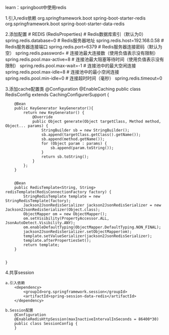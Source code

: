 learn：springboot中使用redis

1.引入redis依赖
    <dependency>
        <groupId>org.springframework.boot</groupId>
        <artifactId>spring-boot-starter-redis</artifactId>
    </dependency>
    <dependency>
        <groupId>org.springframework.boot</groupId>
        <artifactId>spring-boot-starter-data-redis</artifactId>
    </dependency>

2.添加配置
    # REDIS (RedisProperties)
    # Redis数据库索引（默认为0）
    spring.redis.database=0
    # Redis服务器地址
    spring.redis.host=192.168.0.58
    # Redis服务器连接端口
    spring.redis.port=6379
    # Redis服务器连接密码（默认为空）
    spring.redis.password=
    # 连接池最大连接数（使用负值表示没有限制）
    spring.redis.pool.max-active=8
    # 连接池最大阻塞等待时间（使用负值表示没有限制）
    spring.redis.pool.max-wait=-1
    # 连接池中的最大空闲连接
    spring.redis.pool.max-idle=8
    # 连接池中的最小空闲连接
    spring.redis.pool.min-idle=0
    # 连接超时时间（毫秒）
    spring.redis.timeout=0


3.添加cache配置类
    @Configuration
    @EnableCaching
    public class RedisConfig extends CachingConfigurerSupport {

        @Bean
        public KeyGenerator keyGenerator(){
            return new KeyGenerator() {
                @Override
                public Object generate(Object targetClass, Method method, Object... params) {
                    StringBuilder sb = new StringBuilder();
                    sb.append(targetClass.getClass().getName());
                    sb.append(method.getName());
                    for (Object param : params) {
                        sb.append(param.toString());
                    }
                    return sb.toString();
                }
            };
        }


        @Bean
        public RedisTemplate<String, String> redisTemplate(RedisConnectionFactory factory) {
            StringRedisTemplate template = new StringRedisTemplate(factory);
            Jackson2JsonRedisSerializer jackson2JsonRedisSerializer = new Jackson2JsonRedisSerializer(Object.class);
            ObjectMapper om = new ObjectMapper();
            om.setVisibility(PropertyAccessor.ALL, JsonAutoDetect.Visibility.ANY);
            om.enableDefaultTyping(ObjectMapper.DefaultTyping.NON_FINAL);
            jackson2JsonRedisSerializer.setObjectMapper(om);
            template.setValueSerializer(jackson2JsonRedisSerializer);
            template.afterPropertiesSet();
            return template;
        }


    }

4.共享session

    a.引入依赖
        <dependency>
            <groupId>org.springframework.session</groupId>
            <artifactId>spring-session-data-redis</artifactId>
        </dependency>

    b.Session配置
        @Configuration
        @EnableRedisHttpSession(maxInactiveIntervalInSeconds = 86400*30)
        public class SessionConfig {
        }



